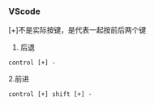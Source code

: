### VScode

[+]不是实际按键，是代表一起按前后两个键

1. 后退

```
control [+] -

```

2.前进

```
control [+] shift [+] -
```

